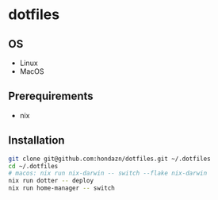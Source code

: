 # dotfiles

## OS
- Linux
- MacOS

## Prerequirements
* nix

## Installation
```bash
git clone git@github.com:hondazn/dotfiles.git ~/.dotfiles
cd ~/.dotfiles
# macos: nix run nix-darwin -- switch --flake nix-darwin
nix run dotter -- deploy
nix run home-manager -- switch
```

